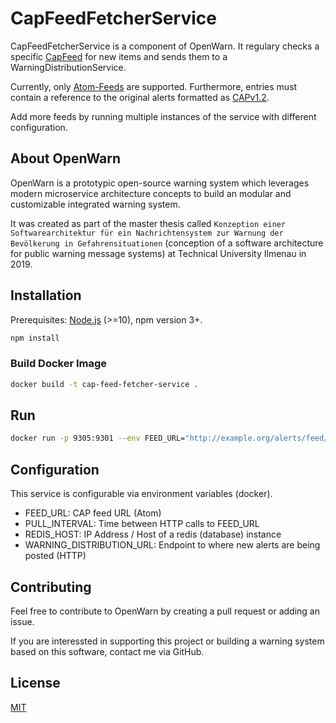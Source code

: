 # CapFeedFetcherService

CapFeedFetcherService is a component of OpenWarn. It regulary checks a specific [CapFeed](http://docs.oasis-open.org/emergency-adopt/cap-feeds/v1.0/cn02/cap-feeds-v1.0-cn02.html#_Toc382489976) for new items and sends them to a WarningDistributionService.

Currently, only [Atom-Feeds](https://tools.ietf.org/html/rfc4287) are supported. Furthermore, entries must contain a reference to the original alerts formatted as [CAPv1.2](http://docs.oasis-open.org/emergency/cap/v1.2/CAP-v1.2-os.html).

Add more feeds by running multiple instances of the service with different configuration.

## About OpenWarn

OpenWarn is a prototypic open-source warning system which leverages modern microservice architecture concepts
to build an modular and customizable integrated warning system.

It was created as part of the master thesis called
`Konzeption einer Softwarearchitektur für ein Nachrichtensystem zur Warnung der Bevölkerung in Gefahrensituationen` (conception of a software architecture for public warning message systems) at Technical University Ilmenau in 2019.

## Installation

Prerequisites: [Node.js](https://nodejs.org/en/) (>=10), npm version 3+.

```bash
npm install
```

### Build Docker Image

```bash
docker build -t cap-feed-fetcher-service .
```

## Run

```bash
docker run -p 9305:9301 --env FEED_URL="http://example.org/alerts/feed/atom" cap-feed-fetcher-service
```


## Configuration

This service is configurable via environment variables (docker).

* FEED_URL: CAP feed URL (Atom)
* PULL_INTERVAL: Time between HTTP calls to FEED_URL
* REDIS_HOST: IP Address / Host of a redis (database) instance
* WARNING_DISTRIBUTION_URL: Endpoint to where new alerts are being posted (HTTP)

## Contributing

Feel free to contribute to OpenWarn by creating a pull request or adding an issue.

If you are interessted in supporting this project or building a warning system based on this software, contact me via GitHub.

## License

  [MIT](LICENSE)
